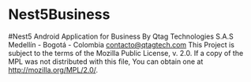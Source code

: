 # Nest5Business
#Nest5 Android Application for Business
By Qtag Technologies S.A.S Medellín - Bogotá - Colombia contacto@qtagtech.com This Project is subject to the terms of the Mozilla Public License, v. 2.0. If a copy of the MPL was not distributed with this file, You can obtain one at http://mozilla.org/MPL/2.0/.
